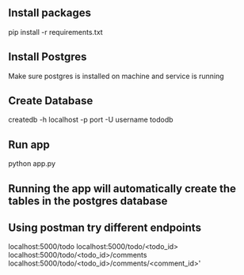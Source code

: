 ## Install packages
pip install -r requirements.txt
## Install Postgres
Make sure postgres is installed on machine and service is running
## Create Database
createdb -h localhost -p port -U username tododb
## Run app
python app.py

## Running the app will automatically create the tables in the postgres database

## Using postman try different endpoints
localhost:5000/todo
localhost:5000/todo/<todo_id>
localhost:5000/todo/<todo_id>/comments
localhost:5000/todo/<todo_id>/comments/<comment_id>'
